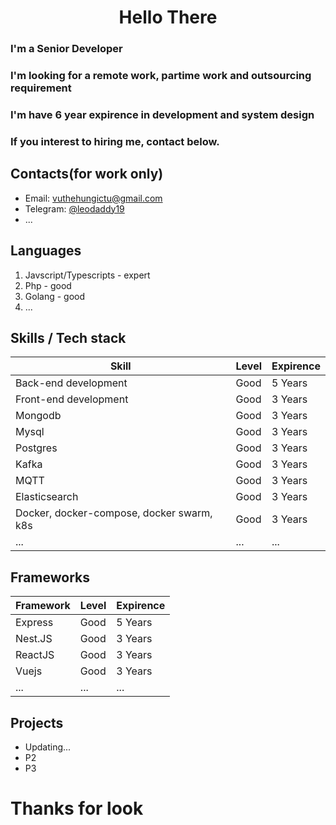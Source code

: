 <h1 align="center">Hello There</h1>

### I'm a Senior Developer
### I'm looking for a remote work, partime work and outsourcing requirement

### I'm have 6 year expirence in development and system design

### If you interest to hiring me, contact below.
## Contacts(for work only)
- Email: vuthehungictu@gmail.com
- Telegram: [@leodaddy19](https://t.me/leodaddy19)
- ...
## Languages
1. Javscript/Typescripts - expert
2. Php - good
3. Golang - good
4. ...

## Skills / Tech stack
| Skill                             | Level       | Expirence |
| --------------------------------- | ----------- | --------- |
| Back-end development               | Good        | 5 Years   |
| Front-end development                | Good        | 3 Years   |
| Mongodb                           | Good        | 3 Years   |
| Mysql                             | Good        | 3 Years   |
| Postgres                             | Good        | 3 Years   |
| Kafka                             | Good        | 3 Years   |
| MQTT                             | Good        | 3 Years   |
| Elasticsearch                             | Good        | 3 Years   |
| Docker, docker-compose, docker swarm, k8s                             | Good        | 3 Years   |
| ...                               | ...         | ...       |

## Frameworks
| Framework | Level       | Expirence |
| --------- | ----------- | --------- |
| Express   | Good        | 5 Years   |
| Nest.JS   | Good        | 3 Years   |
| ReactJS   | Good        | 3 Years   |
| Vuejs     | Good        | 3 Years   |
| ...       | ...         | ...       |

## Projects
- Updating...
- P2
- P3

# Thanks for look
